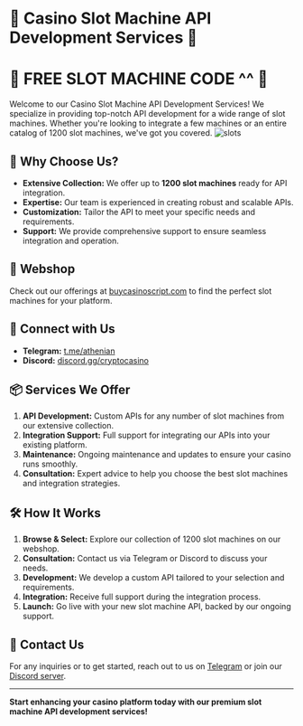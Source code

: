 # 🎰 Casino Slot Machine API Development Services 🎰
# 🎰 FREE SLOT MACHINE CODE ^^ 🎰

Welcome to our Casino Slot Machine API Development Services! We specialize in providing top-notch API development for a wide range of slot machines. Whether you're looking to integrate a few machines or an entire catalog of 1200 slot machines, we've got you covered.
![slots](https://github.com/CasinoDevStudio/Slot-machine-API/assets/174938249/6948b5e8-c20b-45da-a9b6-467689c825a0)

## 🚀 Why Choose Us?

- **Extensive Collection:** We offer up to **1200 slot machines** ready for API integration.
- **Expertise:** Our team is experienced in creating robust and scalable APIs.
- **Customization:** Tailor the API to meet your specific needs and requirements.
- **Support:** We provide comprehensive support to ensure seamless integration and operation.

## 🛒 Webshop

Check out our offerings at [buycasinoscript.com](https://buycasinoscript.com/) to find the perfect slot machines for your platform.

## 📱 Connect with Us

- **Telegram:** [t.me/athenian](https://t.me/athenian)
- **Discord:** [discord.gg/cryptocasino](https://discord.gg/cryptocasino)

## 📦 Services We Offer

1. **API Development:** Custom APIs for any number of slot machines from our extensive collection.
2. **Integration Support:** Full support for integrating our APIs into your existing platform.
3. **Maintenance:** Ongoing maintenance and updates to ensure your casino runs smoothly.
4. **Consultation:** Expert advice to help you choose the best slot machines and integration strategies.

## 🛠️ How It Works

1. **Browse & Select:** Explore our collection of 1200 slot machines on our webshop.
2. **Consultation:** Contact us via Telegram or Discord to discuss your needs.
3. **Development:** We develop a custom API tailored to your selection and requirements.
4. **Integration:** Receive full support during the integration process.
5. **Launch:** Go live with your new slot machine API, backed by our ongoing support.

## 📧 Contact Us

For any inquiries or to get started, reach out to us on [Telegram](https://t.me/athenian) or join our [Discord server](https://discord.gg/cryptocasino).

---

**Start enhancing your casino platform today with our premium slot machine API development services!**
